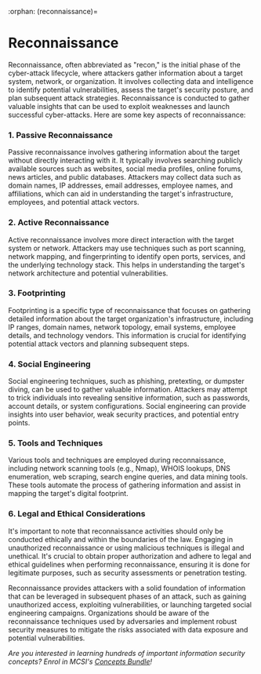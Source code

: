 :orphan:
(reconnaissance)=

# Reconnaissance


Reconnaissance, often abbreviated as "recon," is the initial phase of the cyber-attack lifecycle, where attackers gather information about a target system, network, or organization. It involves collecting data and intelligence to identify potential vulnerabilities, assess the target's security posture, and plan subsequent attack strategies. Reconnaissance is conducted to gather valuable insights that can be used to exploit weaknesses and launch successful cyber-attacks. Here are some key aspects of reconnaissance:

### 1.	Passive Reconnaissance

Passive reconnaissance involves gathering information about the target without directly interacting with it. It typically involves searching publicly available sources such as websites, social media profiles, online forums, news articles, and public databases. Attackers may collect data such as domain names, IP addresses, email addresses, employee names, and affiliations, which can aid in understanding the target's infrastructure, employees, and potential attack vectors.

### 2.	Active Reconnaissance

Active reconnaissance involves more direct interaction with the target system or network. Attackers may use techniques such as port scanning, network mapping, and fingerprinting to identify open ports, services, and the underlying technology stack. This helps in understanding the target's network architecture and potential vulnerabilities.

### 3.	Footprinting

Footprinting is a specific type of reconnaissance that focuses on gathering detailed information about the target organization's infrastructure, including IP ranges, domain names, network topology, email systems, employee details, and technology vendors. This information is crucial for identifying potential attack vectors and planning subsequent steps.

### 4.	Social Engineering

Social engineering techniques, such as phishing, pretexting, or dumpster diving, can be used to gather valuable information. Attackers may attempt to trick individuals into revealing sensitive information, such as passwords, account details, or system configurations. Social engineering can provide insights into user behavior, weak security practices, and potential entry points.

### 5.	Tools and Techniques

Various tools and techniques are employed during reconnaissance, including network scanning tools (e.g., Nmap), WHOIS lookups, DNS enumeration, web scraping, search engine queries, and data mining tools. These tools automate the process of gathering information and assist in mapping the target's digital footprint.

### 6.	Legal and Ethical Considerations

It's important to note that reconnaissance activities should only be conducted ethically and within the boundaries of the law. Engaging in unauthorized reconnaissance or using malicious techniques is illegal and unethical. It's crucial to obtain proper authorization and adhere to legal and ethical guidelines when performing reconnaissance, ensuring it is done for legitimate purposes, such as security assessments or penetration testing.

Reconnaissance provides attackers with a solid foundation of information that can be leveraged in subsequent phases of an attack, such as gaining unauthorized access, exploiting vulnerabilities, or launching targeted social engineering campaigns. Organizations should be aware of the reconnaissance techniques used by adversaries and implement robust security measures to mitigate the risks associated with data exposure and potential vulnerabilities.

*Are you interested in learning hundreds of important information security concepts? Enrol in MCSI's [Concepts Bundle](https://www.mosse-institute.com/cyber-security-concepts-specialist-bundle.html)!*